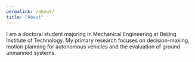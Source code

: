```yaml
---
permalink: /about/
title: "About"
---
```


I am a doctoral student majoring in Mechanical Engineering at Beijing Institute of Technology. My primary research focuses on decision-making, motion planning for autonomous vehicles and the evaluation of ground unmanned systems.